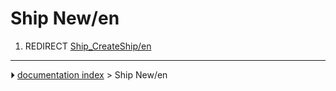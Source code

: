 # Ship New/en
1.  REDIRECT [Ship_CreateShip/en](Ship_CreateShip/en.md)



---
⏵ [documentation index](../README.md) > Ship New/en
